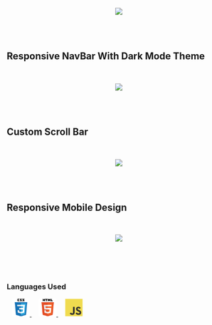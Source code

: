</br>
</br>
</br>
<p align="center">
 <img src="https://user-images.githubusercontent.com/115228998/194714506-dcdc2aba-2e70-4dd7-ae54-ab81a44c7da6.png"/>
</p>

</br>
</br>
<h2>Responsive NavBar With Dark Mode Theme</h2>
</br>
<p align="center">
 <img src="https://user-images.githubusercontent.com/115228998/194714604-d778da44-ace6-4248-8be8-86518d358521.png"/>
</p>

</br>
</br>
<h2>Custom Scroll Bar</h2>
</br>
<p align="center">
 <img src="https://user-images.githubusercontent.com/115228998/194714978-d00306cf-8dde-464d-9175-092ce40f230b.png"/>
</p>

</br>
</br>
<h2>Responsive Mobile Design</h2>
</br>
<p align="center">
 <img src="https://user-images.githubusercontent.com/115228998/194762074-da434ed8-6fac-4da9-8be2-e772965666d0.png"/>
</p>

</br>
</br>
</br>
<h3>Languages Used</h3>
<p align="left"> &nbsp;&nbsp; <a href="https://www.w3schools.com/css/" target="_blank" rel="noreferrer"> <img src="https://raw.githubusercontent.com/devicons/devicon/master/icons/css3/css3-original-wordmark.svg" alt="css3" width="40" height="40"/> </a> &nbsp;&nbsp;&nbsp; <a href="https://www.w3.org/html/" target="_blank" rel="noreferrer"> <img src="https://raw.githubusercontent.com/devicons/devicon/master/icons/html5/html5-original-wordmark.svg" alt="html5" width="40" height="40"/> </a> &nbsp;&nbsp;&nbsp; <a href="https://developer.mozilla.org/en-US/docs/Web/JavaScript" target="_blank" rel="noreferrer"> <img src="https://raw.githubusercontent.com/devicons/devicon/master/icons/javascript/javascript-original.svg" alt="javascript" width="40" height="40"/> </a> </p>


